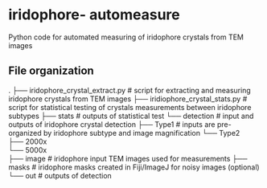 # iridophore- automeasure
Python code for automated measuring of iridophore crystals from TEM images


## File organization
.
├── iridophore_crystal_extract.py  # script for extracting and measuring iridophore crystals from TEM images
├── iridiophore_crystal_stats.py   # script for statistical testing of crystals measurements between iridophore subtypes
├── stats                 # outputs of statistical test
└── detection             # input and outputs of iridophore crystal detection
    ├── Type1             # inputs are pre-organized by iridophore subtype and image magnification
    └── Type2             
         ├── 2000x        
         └── 5000x        
             ├── image    # iridophore input TEM images used for measurements 
             ├── masks    # iridophore masks created in Fiji/ImageJ for noisy images (optional)
             └── out      # outputs of detection
